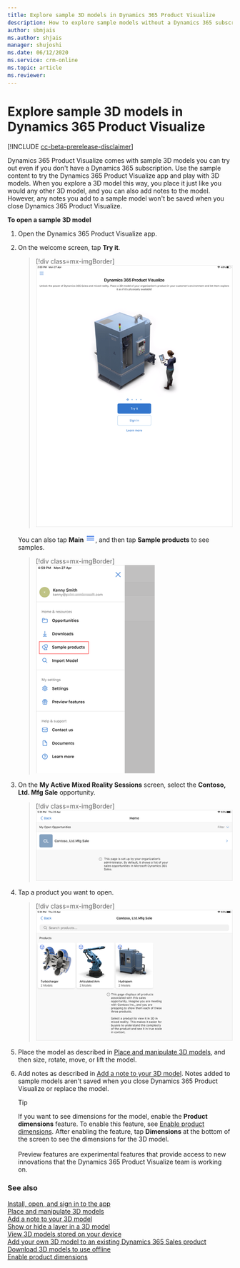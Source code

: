 ```yaml
---
title: Explore sample 3D models in Dynamics 365 Product Visualize
description: How to explore sample models without a Dynamics 365 subscription
author: sbmjais
ms.author: shjais
manager: shujoshi
ms.date: 06/12/2020
ms.service: crm-online
ms.topic: article
ms.reviewer:
---
```


# Explore sample 3D models in Dynamics 365 Product Visualize

[!INCLUDE [cc-beta-prerelease-disclaimer](../includes/cc-beta-prerelease-disclaimer.md)]

Dynamics 365 Product Visualize comes with sample 3D models you can try out even if you don't have a Dynamics 365 subscription. Use the sample content to try the Dynamics 365 Product Visualize app and play with 3D models. When you explore a 3D model this way, you place it just like you would any other 3D model, and you can also add notes to the model. However, any notes you add to a sample model won't be saved when you close Dynamics 365 Product Visualize.

**To open a sample 3D model**

1. Open the Dynamics 365 Product Visualize app.

2. On the welcome screen, tap **Try it**.

     > [!div class=mx-imgBorder]
     > ![Welcome screen](media/welcome.png "Welcome screen")

     You can also tap **Main** ![Main menu](media/hamburger-icon.png "Main menu"), and then tap **Sample products** to see samples.

     > [!div class=mx-imgBorder]
     > ![Sample products menu item](media/sample-products-menu.png "Sample products menu item")
 
3. On the **My Active Mixed Reality Sessions** screen, select the **Contoso, Ltd. Mfg Sale** opportunity. 

     > [!div class=mx-imgBorder]
     > ![Sample opportunity](media/sample-opportunity.png "Sample opportunity")

4. Tap a product you want to open.

     > [!div class=mx-imgBorder]
     > ![Sample products](media/sample-products.png "Sample products")

5. Place the model as described in [Place and manipulate 3D models](manipulate-models.md), and then size, rotate, move, or lift the model.

6. Add notes as described in [Add a note to your 3D model](add-note.md). Notes added to sample models aren't saved when you close Dynamics 365 Product Visualize or replace the model.

    > [!TIP]
    > If you want to see dimensions for the model, enable the **Product dimensions** feature. To enable this feature, see [Enable product dimensions](product-dimensions.md). After enabling the feature, tap **Dimensions** at the bottom of the screen to see the dimensions for the 3D model.<br><br>Preview features are experimental features that provide access to new innovations that the Dynamics 365 Product Visualize team is working on.  

### See also

[Install, open, and sign in to the app](sign-in.md)<br>
[Place and manipulate 3D models](manipulate-models.md)<br>
[Add a note to your 3D model](add-note.md)<br>
[Show or hide a layer in a 3D model](layers.md)<br>
[View 3D models stored on your device](browse-models.md)<br>
[Add your own 3D model to an existing Dynamics 365 Sales product](add-model.md)<br>
[Download 3D models to use offline](download-models.md)<br>
[Enable product dimensions](product-dimensions.md)
